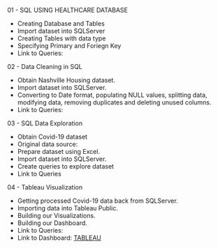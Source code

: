 01 - SQL USING HEALTHCARE DATABASE

* Creating Database and Tables
* Import dataset into SQLServer
* Creating Tables with data type
* Specifying Primary and Foriegn Key
* Link to Queries:

02 - Data Cleaning in SQL

* Obtain Nashville Housing dataset.
* Import dataset into SQLServer.
* Converting to Date format, populating NULL values, splitting data, modifying data, removing duplicates and deleting unused columns.
* Link to Queries: 

03 - SQL Data Exploration

* Obtain Covid-19 dataset
* Original data source:
* Prepare dataset using Excel.
* Import dataset into SQLServer.
* Create queries to explore dataset
* Link to Queries

04 - Tableau Visualization

* Getting processed Covid-19 data back from SQLServer. 
* Importing data into Tableau Public.
* Building our Visualizations.
* Building our Dashboard.
* Link to Queries:
* Link to Dashboard: [TABLEAU](https://public.tableau.com/views/Covid-19Viz_16506724907500/Dashboard1?:language=en-US&:display_count=n&:origin=viz_share_link)
